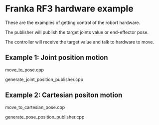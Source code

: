 # Franka RF3 hardware example

These are the examples of getting control of the robort hardware.

The publisher will publish the target joints value or end-effector pose.

The controller will receive the target value and talk to hardware to move. 

## Example 1: Joint position motion

move_to_pose.cpp

generate_joint_position_publisher.cpp

## Example 2: Cartesian positon motion

move_to_cartesian_pose.cpp

generate_pose_position_publisher.cpp
